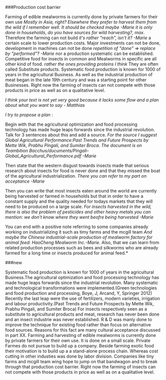 



###Production cost barrier


  Farming of edible mealworms is currently done by private farmers for their own use *Mostly in Asia, right? Elsewhere they prefer to harvest them from the wild if I remember well. It should be checked maybe -Marie* *it is only done in households, do you have sources for wild harvesting?, max*. Therefore the farming can not build *it's rather "reach", isn't it? -Marie* a
  certain scale to lower production costs. Major investments can not be done, development in machines can not be done *repetition of "done" => replace by "performed"? -Marie* nor a production systematic can be established.
  Competitive food for insects in common and Mealworms in specific are all other kind of food. *rather the ones providing proteins I think*
  They are often called Substitute products. Systematic food production is known for 1000 of years in the agricultural
  Business. As well as the industrial production of meat began in the late 19th century and was a starting point for other Businesses.
  Right now the farming of insects can not compete with those products in price as well as on a qualitative level.


  *I think your text is not yet very good because it lacks some flow and a plan about what you want to say - Matthias*

  *I try to propose a plan :*

  Begin with that the agricultural optimization and food processing technology has made huge leaps forwards since the industrial revolution. Talk for 3 sentences about this and add a source.
  *For the source I suggest Global Agricultural Performance:Past Trends and Future Prospects by Mette Wik, Prabhu Pingali, and Sumiter Broca. The document is on Teambition Bacchus/ducuments/Pingali-Global_Agricultural_Performance.pdf -Marie*

  Then state that the western disgust towards insects made that serious research about insects for food is never done and that they missed the boat of the agricultural industrialization.
  *There you can refer to my part on acceptance -Marie*

  Then you can write that most insects eaten around the world are currently being harvested or farmed in households but that in order to have a constant supply and the quality needed for todays markets that they will need to be produced on a large scale.
*For insects harvested in the wild, there is also the problem of pesticides and other heavy metals you can mention: we don't know where they went beofre being harvested -Marie*

  You can end with a positive note referring to some companies already working on industrializing it such as timy farms and the mcgill team *And maybe the Chinese industrial-scale production of mealworm factory for animal feed: HaoCheng Mealworm Inc.-Marie*. Also, that we can learn from related production processes such as bees and silkworms who are already farmed for a long time or insects produced for animal feed.*

###new

Systematic food production is known for 1000 of years in the agricultural Business.The 
agricultural optimization and food processing technology has made huge leaps forwards 
since the industrial revolution. 
Many systematic and technological transformations were implemented.(Green technologies 
and food production and processing, Boye, J, Arcand, Y, Springer 2012) 
Recently the last leap were the use of fertilizers, modern varieties, irrigation and 
labour productivity.(Past Trends and Future Prospects by Mette Wik, Prabhu Pingali, and Sumiter Broca)
For insects respectively seen as a substitute to agricultural products and meat, research has never been done and an insect industrie was never established.
R & D was manly done to improve the technique for existing food rather than focus on alternative food sources.
Reasons for this fact are many cultural acceptance discussed in part XX.
Farming and harvesting of edible mealworms is currently done by private farmers for their own use. It is done on a small scale. Private Farmes do not pursue 
to build up a company. Beside farming exotic food their motivation is to build up a a stand-alone process chain. 
Whereas cost cutting in other industies was done by labor division.
Companies  like tiny farms and mcgill team wing hope to jump on that bandwagon and to break through that production cost barrier.
Right now the farming of insects can not compete with those products in price as well as on a qualitative level.